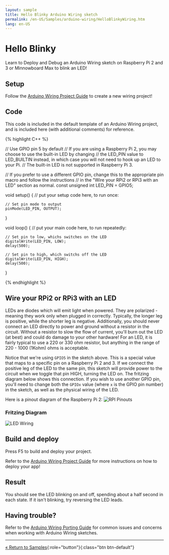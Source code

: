 ```yaml
---
layout: sample
title: Hello Blinky Arduino Wiring sketch
permalink: /en-US/Samples/arduino-wiring/HelloBlinkyWiring.htm
lang: en-US
---
```


# Hello Blinky
Learn to Deploy and Debug an Arduino Wiring sketch on Raspberry Pi 2 and 3 or Minnowboard Max to blink an LED!

## Setup

Follow the [Arduino Wiring Project Guide]({{site.baseurl}}/{{page.lang}}/Docs/ArduinoWiringProjectGuide.htm) to create a new wiring project!

## Code

This code is included in the default template of an Arduino Wiring project, and is included here (with additional comments) for reference.

{% highlight C++ %}

// Use GPIO pin 5 by default
// If you are using a Raspberry Pi 2, you may choose to use the built-in LED by changing 
// the LED_PIN value to LED_BUILTIN instead, in which case you will not need to hook up an LED to your Pi. 
// The built-in LED is not supported in Raspberry Pi 3.

// If you prefer to use a different GPIO pin, change this to the appropriate pin macro and follow the instructions 
// in the "Wire your RPi2 or RPi3 with an LED" section as normal.
const unsigned int LED_PIN = GPIO5;

void setup()
{
    // put your setup code here, to run once:

    // Set pin mode to output
    pinMode(LED_PIN, OUTPUT);
}

void loop()
{
    // put your main code here, to run repeatedly:
	
	// Set pin to low, whichs switches on the LED	
    digitalWrite(LED_PIN, LOW);
    delay(500);

	// Set pin to high, which switchs off the LED
    digitalWrite(LED_PIN, HIGH);
    delay(500);
}

{% endhighlight %}


## Wire your RPi2 or RPi3 with an LED

LEDs are diodes which will emit light when powered. They are polarized - meaning they work only when plugged in correctly. Typically, the longer leg is positive, while the shorter leg is negative. Additionally, you should never connect an LED directly to power and ground without a resistor in the circuit. Without a resistor to slow the flow of current, you'll burn out the LED (at best) and could do damage to your other hardware! For an LED, it is fairly typical to use a 220 or 330 ohm resistor, but anything in the range of 220 - 1000 (1Kohm) ohms is acceptable.

Notice that we're using `GPIO5` in the sketch above. This is a special value that maps to a specific pin on a Raspberry Pi 2 and 3. If we connect the positive leg of the LED to the same pin, this sketch will provide power to the circuit when we toggle that pin HIGH, turning the LED on. The fritzing diagram below shows this connection. If you wish to use another GPIO pin, you'll need to change both the `GPIOx` value (where `x` is the GPIO pin number) in the sketch, as well as the physical wiring of the LED.

Here is a pinout diagram of the Raspberry Pi 2:
![RPI Pinouts]({{site.baseurl}}/Resources/images/arduino_wiring/pi2_pinouts.png)

### Fritzing Diagram

![LED Wiring]({{site.baseurl}}/Resources/images/arduino_wiring/led_fritz.png)

## Build and deploy
Press F5 to build and deploy your project.

Refer to the [Arduino Wiring Project Guide]({{site.baseurl}}/{{page.lang}}/Docs/ArduinoWiringProjectGuide.htm) for more instructions on how to deploy your app!

## Result
You should see the LED blinking on and off, spending about a half second in each state. If it isn't blinking, try reversing the LED leads.

## Having trouble?

Refer to the [Arduino Wiring Porting Guide]({{site.baseurl}}/{{page.lang}}/Docs/ArduinoWiringPortingGuide.htm) for common issues and concerns when working with Arduino Wiring sketches.

---

[&laquo; Return to Samples]({{site.baseurl}}/{{page.lang}}/Samples.htm){:role="button"}{:class="btn btn-default"}
